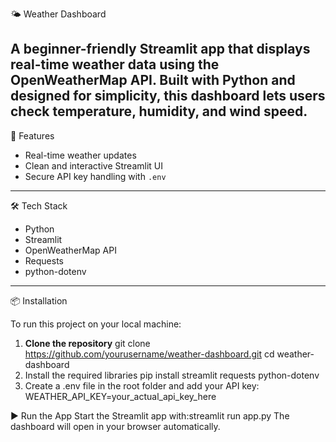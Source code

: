 🌤️ Weather Dashboard

A beginner-friendly Streamlit app that displays real-time weather data using the OpenWeatherMap API. Built with Python and designed for simplicity, this dashboard lets users check temperature, humidity, and wind speed.
---
🚀 Features
- Real-time weather updates    
- Clean and interactive Streamlit UI  
- Secure API key handling with `.env`
---
🛠️ Tech Stack

- Python  
- Streamlit  
- OpenWeatherMap API  
- Requests  
- python-dotenv

---
📦 Installation

To run this project on your local machine:

1. **Clone the repository**
   git clone https://github.com/yourusername/weather-dashboard.git
   cd weather-dashboard
2. Install the required libraries
pip install streamlit requests python-dotenv
3. Create a .env file in the root folder and add your API key:
WEATHER_API_KEY=your_actual_api_key_here

▶️ Run the App
Start the Streamlit app with:streamlit run app.py
The dashboard will open in your browser automatically.


